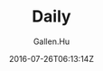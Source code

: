 ---
title: "Daily"
github: https://github.com/GallenHu/hexo-theme-Daily
demo: https://hinpc.github.io/Daily/
author: Gallen.Hu
ssg:
  - Hexo
cms:
  - No Cms
date: 2016-07-26T06:13:14Z
github_branch: master
description: "A simple theme for Hexo"
---